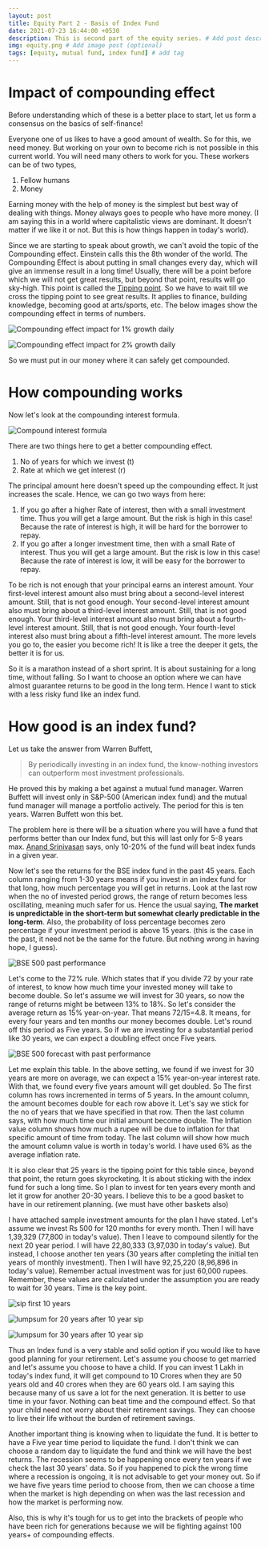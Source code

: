 ```yaml
---
layout: post
title: Equity Part 2 - Basis of Index Fund
date: 2021-07-23 16:44:00 +0530
description: This is second part of the equity series. # Add post description (optional)
img: equity.png # Add image post (optional)
tags: [equity, mutual fund, index fund] # add tag
---
```

# Impact of compounding effect

Before understanding which of these is a better place to start, let us form a consensus on the basics of self-finance!

Everyone one of us likes to have a good amount of wealth. So for this, we need money. But working on your own to become rich is not possible in this current world. You will need many others to work for you. These workers can be of two types,
1. Fellow humans
2. Money

Earning money with the help of money is the simplest but best way of dealing with things. Money always goes to people who have more money. (I am saying this in a world where capitalistic views are dominant. It doesn't matter if we like it or not. But this is how things happen in today's world).

Since we are starting to speak about growth, we can't avoid the topic of the Compounding effect. Einstein calls this the 8th wonder of the world. The Compounding Effect is about putting in small changes every day, which will give an immense result in a long time! Usually, there will be a point before which we will not get great results, but beyond that point, results will go sky-high. This point is called the <u>Tipping point</u>. So we have to wait till we cross the tipping point to see great results. It applies to finance, building knowledge, becoming good at arts/sports, etc. The below images show the compounding effect in terms of numbers.

![Compounding effect impact for 1% growth daily]({{site.baseurl}}/assets/img/compounding-power-1.jpeg)

![Compounding effect impact for 2% growth daily](https://www.chinasmack.com/wp-content/uploads/chinasmack/2014/01/peoples-daily-sina-weibo-people-who-work-a-bit-harder.jpg)

So we must put in our money where it can safely get compounded.

# How compounding works

Now let's look at the compounding interest formula.

![Compound interest formula](https://img.money.com/2021/01/compound-interest-formula.jpg?quality=60)

There are two things here to get a better compounding effect.
1. No of years for which we invest (t)
2. Rate at which we get interest (r)

The principal amount here doesn't speed up the compounding effect. It just increases the scale. Hence, we can go two ways from here:
1. If you go after a higher Rate of interest, then with a small investment time. Thus you will get a large amount. But the risk is high in this case! Because the rate of interest is high, it will be hard for the borrower to repay.
2. If you go after a longer investment time, then with a small Rate of interest. Thus you will get a large amount. But the risk is low in this case! Because the rate of interest is low, it will be easy for the borrower to repay.

To be rich is not enough that your principal earns an interest amount. Your first-level interest amount also must bring about a second-level interest amount. Still, that is not good enough. Your second-level interest amount also must bring about a third-level interest amount. Still, that is not good enough. Your third-level interest amount also must bring about a fourth-level interest amount. Still, that is not good enough. Your fourth-level interest also must bring about a fifth-level interest amount. The more levels you go to, the easier you become rich! It is like a tree the deeper it gets, the better it is for us.

So it is a marathon instead of a short sprint. It is about sustaining for a long time, without falling. So I want to choose an option where we can have almost guarantee returns to be good in the long term. Hence I want to stick with a less risky fund like an index fund.

# How good is an index fund?

Let us take the answer from Warren Buffett,

> By periodically investing in an index fund, the know-nothing investors can outperform most investment professionals.

He proved this by making a bet against a mutual fund manager. Warren Buffett will invest only in S&P-500 (American index fund) and the mutual fund manager will manage a portfolio actively. The period for this is ten years. Warren Buffett won this bet.

The problem here is there will be a situation where you will have a fund that performs better than our Index fund, but this will last only for 5-8 years max. [Anand Srinivasan](https://www.youtube.com/MoneyPechu/) says, only 10-20% of the fund will beat index funds in a given year.

Now let's see the returns for the BSE index fund in the past 45 years. Each column ranging from 1-30 years means if you invest in an index fund for that long, how much percentage you will get in returns. Look at the last row when the no of invested period grows, the range of return becomes less oscillating, meaning much safer for us. Hence the usual saying, **The market is unpredictable in the short-term but somewhat clearly predictable in the long-term**. Also, the probability of loss percentage becomes zero percentage if your investment period is above 15 years. (this is the case in the past, it need not be the same for the future. But nothing wrong in having hope, I guess).

![BSE 500 past performance](https://investingfunda.com/wp-content/uploads/2015/04/WhatsApp-Image-2020-05-10-at-2.49.48-PM.jpeg)

Let's come to the 72% rule. Which states that if you divide 72 by your rate of interest, to know how much time your invested money will take to become double. So let's assume we will invest for 30 years, so now the range of returns might be between 13% to 18%. So let's consider the average return as 15% year-on-year. That means 72/15=4.8. It means, for every four years and ten months our money becomes double. Let's round off this period as Five years. So if we are investing for a substantial period like 30 years, we can expect a doubling effect once Five years.

![BSE 500 forecast with past performance]({{site.baseurl}}/assets/img/bse_500_forcast_with_past_performance.png)

Let me explain this table. In the above setting, we found if we invest for 30 years are more on average, we can expect a 15% year-on-year interest rate. With that, we found every five years amount will get doubled. So The first column has rows incremented in terms of 5 years. In the amount column, the amount becomes double for each row above it. Let's say we stick for the no of years that we have specified in that row. Then the last column says, with how much time our initial amount become double. The Inflation value column shows how much a rupee will be due to inflation for that specific amount of time from today. The last column will show how much the amount column value is worth in today's world. I have used 6% as the average inflation rate.

It is also clear that 25 years is the tipping point for this table since, beyond that point, the return goes skyrocketing. It is about sticking with the index fund for such a long time. So I plan to invest for ten years every month and let it grow for another 20-30 years. I believe this to be a good basket to have in our retirement planning. (we must have other baskets also)

I have attached sample investment amounts for the plan I have stated. Let's assume we invest Rs 500 for 120 months for every month. Then I will have 1,39,329 (77,800 in today's value). Then I leave to compound silently for the next 20 year period. I will have 22,80,333 (3,97,030 in today's value). But instead, I choose another ten years (30 years after completing the initial ten years of monthly investment). Then I will have 92,25,220 (8,96,896 in today's value). Remember actual investment was for just 60,000 rupees. Remember, these values are calculated under the assumption you are ready to wait for 30 years. Time is the key point.

![sip first 10 years]({{site.baseurl}}/assets/img/sip_first_10_years.png)

![lumpsum for 20 years after 10 year sip]({{site.baseurl}}/assets/img/lumpsum_for_20_years_after_10_year_sip.png)

![lumpsum for 30 years after 10 year sip]({{site.baseurl}}/assets/img/lumpsum_for_30_years_after_10_year_sip.png)

Thus an Index fund is a very stable and solid option if you would like to have good planning for your retirement. Let's assume you choose to get married and let's assume you choose to have a child. If you can invest 1 Lakh in today's index fund, it will get compound to 10 Crores when they are 50 years old and 40 crores when they are 60 years old. I am saying this because many of us save a lot for the next generation. It is better to use time in your favor. Nothing can beat time and the compound effect. So that your child need not worry about their retirement savings. They can choose to live their life without the burden of retirement savings.

Another important thing is knowing when to liquidate the fund. It is better to have a Five year time period to liquidate the fund. I don't think we can choose a random day to liquidate the fund and think we will have the best returns. The recession seems to be happening once every ten years if we check the last 30 years' data. So if you happened to pick the wrong time where a recession is ongoing, it is not advisable to get your money out. So if we have five years time period to choose from, then we can choose a time when the market is high depending on when was the last recession and how the market is performing now.

Also, this is why it's tough for us to get into the brackets of people who have been rich for generations because we will be fighting against 100 years+ of compounding effects.
